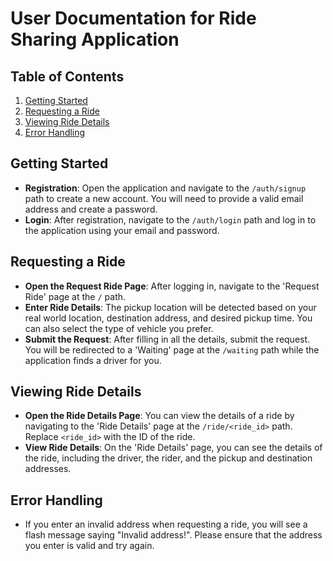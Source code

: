 # User Documentation for Ride Sharing Application

## Table of Contents
1. [Getting Started](#getting-started)
2. [Requesting a Ride](#requesting-a-ride)
3. [Viewing Ride Details](#viewing-ride-details)
4. [Error Handling](#error-handling)

## Getting Started
- **Registration**: Open the application and navigate to the `/auth/signup` path to create a new account. You will need to provide a valid email address and create a password.
- **Login**: After registration, navigate to the `/auth/login` path and log in to the application using your email and password.

## Requesting a Ride
- **Open the Request Ride Page**: After logging in, navigate to the 'Request Ride' page at the `/` path.
- **Enter Ride Details**: The pickup location will be detected based on your real world location, destination address, and desired pickup time. You can also select the type of vehicle you prefer.
- **Submit the Request**: After filling in all the details, submit the request. You will be redirected to a 'Waiting' page at the `/waiting` path while the application finds a driver for you.

## Viewing Ride Details
- **Open the Ride Details Page**: You can view the details of a ride by navigating to the 'Ride Details' page at the `/ride/<ride_id>` path. Replace `<ride_id>` with the ID of the ride.
- **View Ride Details**: On the 'Ride Details' page, you can see the details of the ride, including the driver, the rider, and the pickup and destination addresses.

## Error Handling
- If you enter an invalid address when requesting a ride, you will see a flash message saying "Invalid address!". Please ensure that the address you enter is valid and try again.